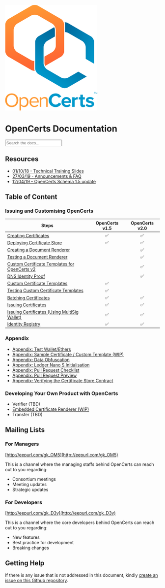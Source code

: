 <link
  rel="stylesheet"
  href="https://cdn.jsdelivr.net/npm/docsearch.js@2/dist/cdn/docsearch.min.css"
/>
<link rel="stylesheet" href="./search.css">

![OpenCerts Logo](./assets/logo.png)

# OpenCerts Documentation

<div class="searchbox algolia-autocomplete ds-dropdown-menu">
  <input type="text" placeholder="Search the docs..." aria-label="Search">
</div>

## Resources

- [01/10/18 - Technical Training Slides](https://docs.google.com/presentation/d/11QTk76_R_FRc5xrgLrkG-NjsIItYDNcLWG6RgiICm48/edit?usp=sharing)
- [27/03/19 - Announcements & FAQ](https://docs.google.com/presentation/d/11VDgcPOrhDsXWs_1fVghj138ZxonEDpC-UE39Mx4E30)
- [12/04/19 - OpenCerts Schema 1.5 update](./announcements/schema1.5.pdf)

## Table of Content

### Issuing and Customising OpenCerts

| Steps                                                                             | OpenCerts v1.5 | OpenCerts v2.0 |
| --------------------------------------------------------------------------------- | :------------: | :------------: |
| [Creating Certificates](./creating_certificates.md)                               |       ✅       |       ✅       |
| [Deploying Certificate Store](./deploying_store.md)                               |       ✅       |       ✅       |
| [Creating a Document Renderer](./document_renderer.md)                            |                |       ✅       |
| [Testing a Document Renderer](./document_renderer_test.md)                        |                |       ✅       |
| [Custom Certificate Templates for OpenCerts v2](./custom_template_v2.md)          |                |       ✅       |
| [DNS Identity Proof](./dns_verification.md)          |                |       ✅       |
| [Custom Certificate Templates](./custom_template.md)                              |       ✅       |                |
| [Testing Custom Certificate Templates](./integration_test.md)                     |       ✅       |                |
| [Batching Certificates](./batching_certificates.md)                               |       ✅       |       ✅       |
| [Issuing Certificates](./issuing_certificates.md)                                 |       ✅       |       ✅       |
| [Issuing Certificates (Using MultiSig Wallet)](./issuing_multisig_certificate.md) |       ✅       |       ✅       |
| [Identity Registry](./identity_registry.md)                                       |       ✅       |       ✅       |

### Appendix

- [Appendix: Test Wallet/Ethers](./appendix_test_accounts.md)
- [Appendix: Sample Certificate / Custom Template (WIP)](./appendix_samples.md)
- [Appendix: Data Obfuscation](./appendix_data_obfuscation.md)
- [Appendix: Ledger Nano S Initialisation](./appendix_ledgerinit.md)
- [Appendix: Pull Request Checklist](./appendix_pull_request_checklist.md)
- [Appendix: Pull Request Preview](./appendix_pull_request_preview.md)
- [Appendix: Verifying the Certificate Store Contract](./verifying_contract.md)

### Developing Your Own Product with OpenCerts

- Verifier (TBD)
- [Embedded Certificate Renderer (WIP)](./embedded_viewer.md)
- Transfer (TBD)

## Mailing Lists

### For Managers

[http://eepurl.com/gk_OM5](http://eepurl.com/gk_OM5)

This is a channel where the managing staffs behind OpenCerts can reach out to you regarding:

- Consortium meetings
- Meeting updates
- Strategic updates

### For Developers

[http://eepurl.com/gk_D3v](http://eepurl.com/gk_D3v)

This is a channel where the core developers behind OpenCerts can reach out to you regarding:

- New features
- Best practice for development
- Breaking changes

## Getting Help

If there is any issue that is not addressed in this document, kindly [create an issue on this Github repository](https://github.com/GovTechSG/opencerts-documentation/issues).

<script src="https://cdn.jsdelivr.net/npm/docsearch.js@2/dist/cdn/docsearch.min.js"></script>
<script>
// Run the command below in the terminal to UPDATE SEARCH
// ALGOLIA_API_KEY='3ae9a6bbd0e6106dedefda9de3720d34' bundle exec jekyll algolia
  docsearch({
    apiKey: '056213421be11efac77405cf958ade15',
    indexName: 'opencerts-documentation',
    appId: 'S3C08S8B4J', // Should be only included if you are running DocSearch on your own.
    inputSelector: 'input',   // Replace inputSelector with a CSS selector matching your search input
    debug: true, // Set debug to true if you want to inspect the dropdown
  });
</script>
